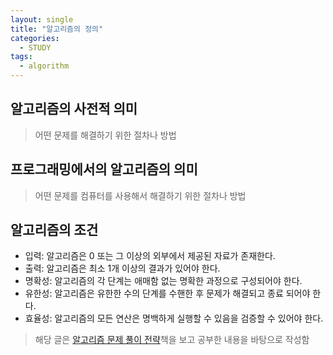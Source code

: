 ```yaml
---
layout: single
title: "알고리즘의 정의"
categories:
  - STUDY
tags:
  - algorithm
---
```


## 알고리즘의 사전적 의미

> 어떤 문제를 해결하기 위한 절차나 방법

## 프로그래밍에서의 알고리즘의 의미

> 어떤 문제를 컴퓨터를 사용해서 해결하기 위한 절차나 방법

## 알고리즘의 조건

- 입력: 알고리즘은 0 또는 그 이상의 외부에서 제공된 자료가 존재한다.
- 출력: 알고리즘은 최소 1개 이상의 결과가 있어야 한다.
- 명확성: 알고리즘의 각 단계는 애매함 없는 명확한 과정으로 구성되어야 한다.
- 유한성: 알고리즘은 유한한 수의 단계를 수핸한 후 문제가 해결되고 종료 되어야 한다.
- 효율성: 알고리즘의 모든 연산은 명백하게 실행할 수 있음을 검증할 수 있어야 한다.

> 해당 글은 [알고리즘 문제 풀이 전략](http://www.yes24.com/Product/Goods/25766256)책을 보고 공부한 내용을 바탕으로 작성함
